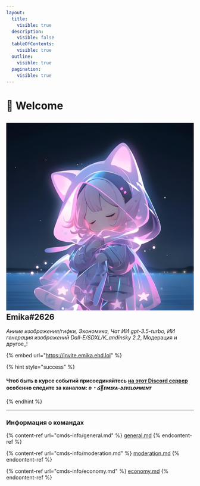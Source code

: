 ```yaml
---
layout:
  title:
    visible: true
  description:
    visible: false
  tableOfContents:
    visible: true
  outline:
    visible: true
  pagination:
    visible: true
---
```


# 💜 Welcome

## <img src=".gitbook/assets/emika_ic.png" alt="" data-size="line"> Emika#2626

_Аниме изображения/гифки, Экономика, Чат ИИ gpt-3.5-turbo, ИИ генерация изображений Dall-E/SDXL/K_andinsky 2.2_, Модерация и другое_!

{% embed url="https://invite.emika.ehd.lol" %}

{% hint style="success" %}
#### Чтоб быть в курсе событий присоединяйтесь [на этот Discord сервер](https://discord.gg/cEqr2Cv73j) особенно следите за каналом: _ʚ・໒🤖ᴇᴍɪᴋᴀ-ᴅᴇᴠᴇʟᴏᴘᴍᴇɴᴛ_
{% endhint %}

***

### Информация о командах

{% content-ref url="cmds-info/general.md" %}
[general.md](cmds-info/general.md)
{% endcontent-ref %}

{% content-ref url="cmds-info/moderation.md" %}
[moderation.md](cmds-info/moderation.md)
{% endcontent-ref %}

{% content-ref url="cmds-info/economy.md" %}
[economy.md](cmds-info/economy.md)
{% endcontent-ref %}
